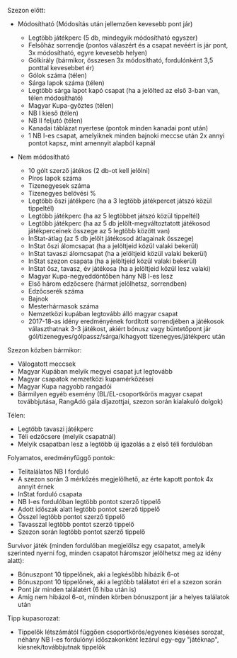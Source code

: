 Szezon előtt:
- Módosítható (Módosítás után jellemzően kevesebb pont jár)
   - Legtöbb játékperc (5 db, mindegyik módosítható egyszer)
   - Felsőház sorrendje (pontos válaszért és a csapat nevéért is jár pont, 3x módosítható, egyre kevesebb helyen)
   - Gólkirály (bármikor, összesen 3x módosítható, fordulónként 3,5 ponttal kevesebbet ér)
   - Gólok száma (télen)
   - Sárga lapok száma (télen)
   - Legtöbb sárga lapot kapó csapat (ha a jelölted az első 3-ban van, télen módosítható)
   - Magyar Kupa-győztes (télen)
   - NB I kieső (télen)
   - NB II feljutó (télen)
   - Kanadai táblázat nyertese (pontok minden kanadai pont után)
   - 1 NB I-es csapat, amelyiknek minden bajnoki meccse után 2x annyi pontot kapsz, mint amennyit alapból kapnál

- Nem módosítható
   - 10 gólt szerző játékos (2 db-ot kell jelölni)
   - Piros lapok száma
   - Tizenegyesek száma
   - Tizenegyes belövési %
   - Legtöbb őszi játékperc (ha a 3 legtöbb játékpercet játszó közül tippeltél)
   - Legtöbb játékperc (ha az 5 legtöbbet játszó közül tippeltél)
   - Legtöbb játékperc (ha az 5 db jelölt-megváltoztatott játékosod játékperceinek összege az 5 legtöbb között van)
   - InStat-átlag (az 5 db jelölt játékosod átlagainak összege)
   - InStat őszi álomcsapat (ha a jelöltjeid közül valaki bekerül)
   - InStat tavaszi álomcsapat (ha a jelöltjeid közül valaki bekerül)
   - InStat szezon csapata (ha a jelöltjeid közül valaki bekerül)
   - InStat ősz, tavasz, év játékosa (ha a jelöltjeid közül lesz valaki)
   - Magyar Kupa-negyeddöntőben hány NB I-es lesz
   - Első három edzőcsere (hármat jelölhetsz, sorrendben)
   - Edzőcserék száma
   - Bajnok
   - Mesterhármasok száma
   - Nemzetközi kupában legtovább álló magyar csapat
   - 2017-18-as idény eredményének fordított sorrendjében a játékosok választhatnak 3-3 játékost, akiért bónusz vagy büntetőpont jár gól/tizenegyes/gólpassz/sárga/kihagyott tizenegyes/játékperc után

Szezon közben bármikor:
- Válogatott meccsek
- Magyar Kupában melyik megyei csapat jut legtovább
- Magyar csapatok nemzetközi kupamérkőzései
- Magyar Kupa nagyobb rangadói
- Bármilyen egyéb esemény (BL/EL-csoportkörös magyar csapat továbbjutása, RangAdó gála díjazottjai, szezon során kialakuló dolgok)

Télen:
- Legtöbb tavaszi játékperc
- Téli edzőcsere (melyik csapatnál)
- Melyik csapatban lesz a legtöbb új igazolás a z első téli fordulóban


Folyamatos, eredményfüggő pontok:
- Telitalálatos NB I forduló
- A szezon során 3 mérkőzés megjelölhető, az érte kapott pontok 4x annyit érnek
- InStat forduló csapata
- NB I-es fordulóban legtöbb pontot szerző tippelő
- Adott időszak alatt legtöbb pontot szerző tippelő
- Ősszel legtöbb pontot szerző tippelő
- Tavasszal legtöbb pontot szerző tippelő
- Szezon során legtöbb pontot szerző tippelő

Survivor játék (minden fordulóban megjelölsz egy csapatot, amelyik szerinted nyerni fog, minden csapatot háromszor jelölhetsz meg az idény alatt):
- Bónuszpont 10 tippelőnek, aki a legkésőbb hibázik 6-ot
- Bónuszpont 10 tippelőnek, aki a legtöbb találatot éri el a szezon során
- Pont jár minden találatért (6 hiba után is)
- Amíg nem hibázol 6-ot, minden körben bónuszpont jár a helyes találatok után

Tipp kupasorozat:
- Tippelők létszámától függően csoportkörös/egyenes kieséses sorozat, néhány NB I-es fordulónyi időszakonként lezárul egy-egy "játéknap", kiesnek/továbbjutnak tippelők